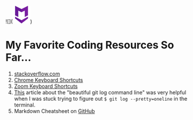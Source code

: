 ![](![alt text](https://github.com/adam-p/markdown-here/raw/master/src/common/images/icon48.png "Logo Title Text 1"))

# My Favorite Coding Resources So Far...
1. [stackoverflow.com](https://stackoverflow.com/)
1. [Chrome Keyboard Shortcuts](https://support.google.com/chrome/answer/157179?hl=en)
1. [Zoom Keyboard Shortcuts](https://support.zoom.us/hc/en-us/articles/205683899-Hot-Keys-and-Keyboard-Shortcuts-for-Zoom)
1. [This](https://medium.com/@qjli/daily-coding-tips-54-how-to-get-the-beautiful-git-log-in-command-line-6737d580b21f) article about the "beautiful git log command line" was very helpful when I was stuck trying to figure out ```$ git log --pretty=oneline``` in the terminal.
1. Markdown Cheatsheet on [GitHub](https://github.com/adam-p/markdown-here/wiki/Markdown-Cheatsheet#links)
